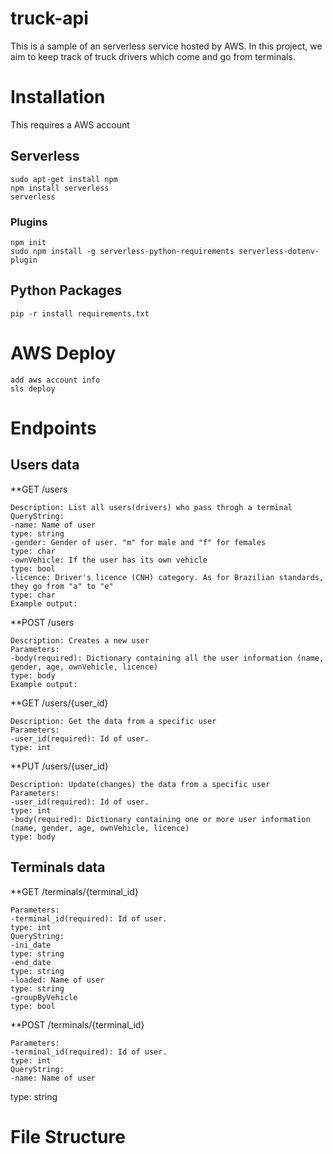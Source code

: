 # truck-api
This is a sample of an serverless service hosted by AWS.
In this project, we aim to keep track of truck drivers which come and go from terminals.


# Installation
This requires a AWS account

## Serverless

```
sudo apt-get install npm
npm install serverless
serverless
```

### Plugins
```
npm init
sudo npm install -g serverless-python-requirements serverless-dotenv-plugin
```
## Python Packages
```
pip -r install requirements.txt
```

# AWS Deploy
```
add aws account info
sls deploy
```

# Endpoints

## Users data
**GET     /users
```
Description: List all users(drivers) who pass throgh a terminal
QueryString:
-name: Name of user
type: string
-gender: Gender of user. "m" for male and "f" for females
type: char
-ownVehicle: If the user has its own vehicle
type: bool
-licence: Driver's licence (CNH) category. As for Brazilian standards, they go from "a" to "e"
type: char
Example output:
```
**POST    /users
```
Description: Creates a new user
Parameters:
-body(required): Dictionary containing all the user information (name, gender, age, ownVehicle, licence)
type: body
Example output:
```

**GET     /users/{user_id}
```
Description: Get the data from a specific user
Parameters:
-user_id(required): Id of user.
type: int
```

**PUT     /users/{user_id}
```
Description: Update(changes) the data from a specific user
Parameters:
-user_id(required): Id of user.
type: int
-body(required): Dictionary containing one or more user information (name, gender, age, ownVehicle, licence)
type: body
```

## Terminals data


**GET     /terminals/{terminal_id}
```
Parameters:
-terminal_id(required): Id of user.
type: int
QueryString:
-ini_date
type: string
-end_date
type: string
-loaded: Name of user
type: string
-groupByVehicle
type: bool
```

**POST    /terminals/{terminal_id}
```
Parameters:
-terminal_id(required): Id of user.
type: int
QueryString:
-name: Name of user
```
type: string

# File Structure

